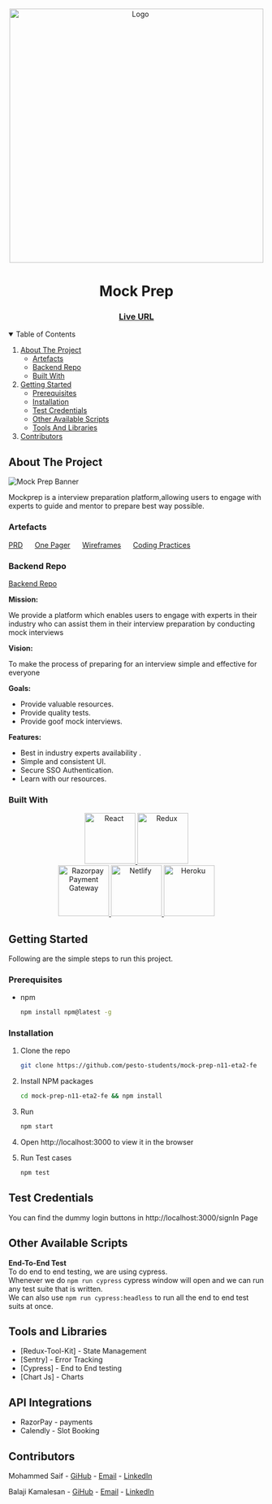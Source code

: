 <!-- PROJECT LOGO -->
<br />
<p align="center">
    <img src="https://res.cloudinary.com/mock-prep/image/upload/v1638635421/Mockprep/mp_Logo_n7fhp6.png" alt="Logo" width="500" >
</p>

<h1 align="center">Mock Prep</h1>
<h3 align="center">
	<a href="https://mockprep.netlify.app">Live URL</a>
</h3>
  
<!-- TABLE OF CONTENTS -->
<details open="open">
  <summary>Table of Contents</summary>
  <ol>
    <li>
      <a href="#about-the-project">About The Project</a>
      <ul>
        <li><a href="#artefacts">Artefacts</a></li>
        <li><a href="#backend-repo">Backend Repo</a></li>
        <li><a href="#built-with">Built With</a></li>
      </ul>
    </li>
    <li>
      <a href="#getting-started">Getting Started</a>
      <ul>
        <li><a href="#prerequisites">Prerequisites</a></li>
        <li><a href="#installation">Installation</a></li>
        <li><a href="#test-credentials">Test Credentials</a></li>
        <li><a href="#other-available-scripts">Other Available Scripts</a></li>
        <li><a href="#tools-and-libraries">Tools And Libraries</a></li>
      </ul>
    </li>
    <li><a href="#contributors">Contributors</a></li>
  </ol>
</details>

<!-- ABOUT THE PROJECT -->

## About The Project

![Mock Prep Banner](https://res.cloudinary.com/mock-prep/image/upload/v1640396151/Mockprep/topics/banner_plgqpf.gif)

Mockprep is a interview preparation platform,allowing users to engage with experts to guide and mentor to prepare best way possible.

### Artefacts

<a href="https://docs.google.com/document/d/13PP2jubRrUGr-iyKDsSAFyQuZj7SeGrclQT1MzZyCk0/edit?usp=sharing">PRD</a>
&nbsp;&nbsp;&nbsp;&nbsp;
<a href="https://drive.google.com/file/d/1EpXinZXhMikg9_xVgVGVUOQlWYgUnwdb/view?usp=sharing">One Pager</a>
&nbsp;&nbsp;&nbsp;&nbsp;
<a href="https://www.figma.com/file/RNbodcyvgvbJf4LZCu7qmZ/Mock-Prep-Wireframes?node-id=0%3A1">Wireframes</a>
&nbsp;&nbsp;&nbsp;&nbsp;
<a href="https://docs.google.com/document/d/18o7uE5sEUBhw427hjKjn5a6oVf8Viq_Hw9zzd43MTi8/edit?usp=sharing">Coding Practices</a>

### Backend Repo

[Backend Repo](https://github.com/pesto-students/mock-prep-n11-eta2-be)

**Mission:**

We provide a platform which enables users to engage with experts in their industry who can assist them in their interview preparation by conducting mock interviews

**Vision:**

To make the process of preparing for an interview simple and effective for everyone

**Goals:**

- Provide valuable resources.
- Provide quality tests.
- Provide goof mock interviews.

**Features:**

- Best in industry experts availability .
- Simple and consistent UI.
- Secure SSO Authentication.
- Learn with our resources.

### Built With

<p align="center">
	<a href="https://reactjs.org/">
		<img src="https://res.cloudinary.com/emarat/image/upload/h_150/v1631867520/react-logo_aiqchy.png" title="React" height="100">
	</a>
	<a href="https://redux.js.org/">
		<img src="https://res.cloudinary.com/emarat/image/upload/h_150/v1631867520/redux-logo_g2vd7e.png" title="Redux" height="100">
	</a>
	<br />
	<a href="https://razorpay.com/">
		<img src="https://res.cloudinary.com/emarat/image/upload/h_150/v1631811211/Razorpay-logo_bzojzt.png" title="Razorpay Payment Gateway" height="100">
	</a>
	<a href="https://www.netlify.com/">
		<img src="https://res.cloudinary.com/emarat/image/upload/h_150/v1631867519/netlify-logo_i6ye1g.png" title="Netlify" height="100">
	</a>
	<a href="https://www.heroku.com/">
		<img src="https://camo.githubusercontent.com/065f065d12a6ba6b2cfcff767aaafd438a7ed5ae615e3ac39051c022cebaa698/68747470733a2f2f63646e2e776f726c64766563746f726c6f676f2e636f6d2f6c6f676f732f6865726f6b752d312e737667" title="Heroku" height="100">
	</a>
</p>

<!-- GETTING STARTED -->

## Getting Started

Following are the simple steps to run this project.

### Prerequisites

- npm
  ```sh
  npm install npm@latest -g
  ```

### Installation

1. Clone the repo

   ```sh
   git clone https://github.com/pesto-students/mock-prep-n11-eta2-fe
   ```

2. Install NPM packages
   ```sh
   cd mock-prep-n11-eta2-fe && npm install
   ```
3. Run
   ```sh
   npm start
   ```
4. Open http://localhost:3000 to view it in the browser

5. Run Test cases
   ```sh
   npm test
   ```

## Test Credentials

You can find the dummy login buttons in http://localhost:3000/signIn Page

## Other Available Scripts

**End-To-End Test**  
To do end to end testing, we are using cypress.  
Whenever we do `npm run cypress` cypress window will open and we can run any test suite that is written.  
We can also use `npm run cypress:headless` to run all the end to end test suits at once.

<!--Tools-->

## Tools and Libraries

- [Redux-Tool-Kit] - State Management
- [Sentry] - Error Tracking
- [Cypress] - End to End testing
- [Chart Js] - Charts

## API Integrations

- RazorPay - payments
- Calendly - Slot Booking

<!-- Contributors -->

## Contributors

Mohammed Saif - [GiHub](https://github.com/saifmohammed888) - [Email](mailto:saifmohammed888@gmail.com) - [LinkedIn](https://www.linkedin.com/in/saifmohammed888/)

Balaji Kamalesan - [GiHub](https://github.com/balaji-kamalesan-au3) - [Email](mailto:balajikamalesan96@gmail.com) - [LinkedIn](https://in.linkedin.com/in/balaji-kamalesan)
